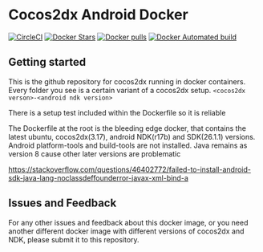 # Cocos2dx Android Docker
[![CircleCI](https://circleci.com/gh/liaogz82/cocos2dx-docker.svg?style=svg)](https://circleci.com/gh/liaogz82/cocos2dx-docker)
[![Docker Stars](https://img.shields.io/docker/stars/mosesliao/cocos2dx-docker.svg?style=plastic)](https://registry.hub.docker.com/v2/repositories/mosesliao/cocos2dx-docker/stars/count/) [![Docker pulls](https://img.shields.io/docker/pulls/mosesliao/cocos2dx-docker.svg?style=plastic)](https://registry.hub.docker.com/v2/repositories/mosesliao/cocos2dx-docker/)
[![Docker Automated build](https://img.shields.io/docker/automated/mosesliao/cocos2dx-docker.svg?maxAge=2592000?style=plastic)](https://github.com/mosesliao/cocos2dx-docker/)

## Getting started

This is the github repository for cocos2dx running in docker containers. Every folder you see is a certain variant of a cocos2dx setup. `<cocos2dx verson>-<android ndk version>`

There is a setup test included within the Dockerfile so it is reliable

The Dockerfile at the root is the bleeding edge docker, that contains the latest ubuntu, cocos2dx(3.17), android NDK(r17b) and SDK(26.1.1) versions. Android platform-tools and build-tools are not installed. Java remains as version 8 cause other later versions are problematic

https://stackoverflow.com/questions/46402772/failed-to-install-android-sdk-java-lang-noclassdeffounderror-javax-xml-bind-a

## Issues and Feedback

For any other issues and feedback about this docker image, or you need another different docker image with different versions of cocos2dx and NDK, please submit it to this repository.
